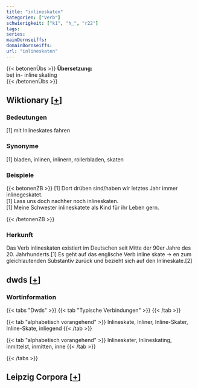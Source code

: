 ```yaml
---
title: "inlineskaten"
kategorien: ["Verb"]
schwierigkeit: ["k1", "h_", "r22"]
tags:
series:
mainDornseiffs:
domainDornseiffs:
url: "inlineskaten"
---
```


{{< betonenÜbs >}}
**Übersetzung:**  
be) in- inline skating  
{{< /betonenÜbs >}}

## Wiktionary [[+](https://de.wiktionary.org/wiki/inlineskaten)]

### Bedeutungen
[1] mit Inlineskates fahren  

### Synonyme
[1] bladen, inlinen, inlinern, rollerbladen, skaten  

### Beispiele
{{< betonenZB >}}
[1] Dort drüben sind/haben wir letztes Jahr immer inlinegeskatet.  
[1] Lass uns doch nachher noch inlineskaten.  
[1] Meine Schwester inlineskatete als Kind für ihr Leben gern.  

{{< /betonenZB >}}
### Herkunft
Das Verb inlineskaten existiert im Deutschen seit Mitte der 90er Jahre des 20. Jahrhunderts.[1] Es geht auf das englische Verb inline skate → en zum gleichlautenden Substantiv zurück und bezieht sich auf den Inlineskate.[2]  



## dwds [[+](https://www.dwds.de/wb/inlineskaten)]

### Wortinformation
{{< tabs "Dwds" >}}
{{< tab "Typische Verbindungen" >}}
{{< /tab >}}

{{< tab "alphabetisch vorangehend" >}}
Inlineskate, Inliner, Inline-Skater, Inline-Skate, inliegend
{{< /tab >}}

{{< tab "alphabetisch vorangehend" >}}
Inlineskater, Inlineskating, inmittelst, inmitten, inne
{{< /tab >}}

{{< /tabs >}}

## Leipzig Corpora [[+](https://corpora.uni-leipzig.de/en/res?word=inlineskaten&corpusId=deu_newscrawl-public_2018)]

